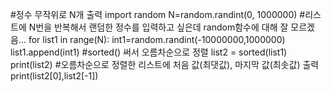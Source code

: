 #정수 무작위로 N개 출력
import random
N=random.randint(0, 1000000)
#리스트에 N번을 반복해서 랜덤한 정수를 입력하고 싶은데 random함수에 대해 잘 모르겠음...
for list1 in range(N):
  int1=random.randint(-10000000,1000000)
  list1.append(int1)
#sorted() 써서 오름차순으로 정렬
list2 = sorted(list1)
print(list2)
#오름차순으로 정렬한 리스트에 처음 값(최댓값), 마지막 값(최솟값) 출력
print(list2[0],list2[-1])
